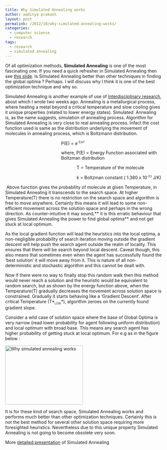 ```yaml
---
title: Why Simulated Annealing works
author: aaditya prakash
layout: post
permalink: /2012/10/why-simulated-annealing-works/
categories:
  - computer science
  - research
tags:
  - research
  - simulated annealing
---
```

Of all optimization methods, **Simulated Annealing** is one of the most fascinating one. If you need a quick refresher in Simulated Annealing then see <a title="Slides on Simulated Annealing" href="http://www.slideshare.net/KirillNetreba/simulated-annealing-5880806" target="_blank">this slide</a>. Is Simulated Annealing better than other techniques in finding the global optima ? Perhaps. I will discuss why I think it is one of the best optimization technique and why so.

Simulated Annealing is another example of use of <a title="Value of Interdisciplinary Research" href="http://aaditya.info/blog/2012/09/value-of-interdisciplinary-research/" target="_blank">Interdisciplinary research</a>, about which I wrote two weeks ago. Annealing is a metallurgical process, where heating a metal beyond a critical temperature and slow cooling gives it unique properties (related to lower energy states). Simulated  Annealing is, as the name suggests, simulation of annealing process. Algorithm for Simulated Annealing is very close to real annealing process. Infact the cost function used is same as the distribution underlying the movement of molecules in annealing process, which is Boltzmann distribution.

<p style="text-align: left; padding-left: 180px;">
  P(E) = e<span style="font-size:xx-small; vertical-align:super;">-E/kT</span>
</p>

<p style="text-align: left; padding-left: 180px;">
  where, P(E) = Energy Function associated with Boltzman distribution
</p>

<p style="text-align: left; padding-left: 230px;">
  T = Temperature of the molecule
</p>

<p style="text-align: left; padding-left: 230px;">
  k = Boltzman constant ( 1.380 x 10<span style="font-size:xx-small; vertical-align:super;">-23</span> J/K)
</p>

 Above function gives the probability of molecule at given Temperature, in Simulated Annealing it transcends to the search space. At higher Temperature(T) there is no restriction on the search space and algorithm is free to move anywhere. Certainly this means it will lead to some non-efficient movement across the solution space and perhaps in the wrong direction. As counter-intuitive it may sound,** it is this erratic behaviour that gives Simulated Annealing the power to find global optima** and not get stuck at local optimum.

As the local gradient function will lead the heuristics into the local optima, a non-negligible probability of search iteration moving outside the gradient descent will help push the search agent outside the realm of locality. This ensures that there will be search beyond local descent. Caveat though, this also means that sometimes even when the agent has successfully found the &#8216;best solution&#8217; it will move away from it. This is nature of all non-deterministic and stochastic algorithm and this cannot be dealt with.

Now if there were no way to finally stop this random walk then this method would never reach a solution and the heuristic would be equivalent to random search, but as shown by the energy function above, when the Temperature(T) gradually decreases the movement across solution space is constrained. Gradually it starts behaving like a &#8216;Gradient Descent&#8217;. After critical Temperature (T*<span style="font-size:xx-small; vertical-align:sub;">LOW</span>*), algorithm zeroes on the currently found gradient slope.

Consider a wild case of solution space where the base of Global Optima is very narrow (read lower probability for agent following uniform distribution) and local optimum with broad base. This means any search agent has higher probability of getting stuck at local optimum. For e.g as in the figure below :

<img class="aligncenter" title="Narrow base Global optima" src="http://aaditya.info/blog/wp-content/uploads/2012/10/local-optima.png" alt="Why simulated annealing works" width="250" height="190" />

It is for these kind of search space, Simulated Annealing works and performs much better than other optimization techniques. Certainly this is not the best method for several other solution space requiring more foresighted heuristics. Nevertheless due to this unique property Simulated Annealing is not going to become obsolete very soon.

More <a title="Detailed Overview of Simulated Annealing" href="https://docs.google.com/viewer?a=v&q=cache:Mpqd8-X4CgQJ:163.18.62.64/wisdom/Simulated%2520annealing%2520overview.pdf+&hl=en&gl=in&pid=bl&srcid=ADGEEShBlkIOttIy_eWNnTTFvjfi8lYLm-M0KvuT3YRlCsTal3OWGeX2AsDDaH7mHHe0hKOwMwd5TiYADsqBNP11neoRM2Y_xu9ywf-uP-ewRwACnn_TTXHxu9rIZw-cwF_ZIlljjpsn&sig=AHIEtbQG-nLhngFv7QrvXDa-Chu4T_MPKw" target="_blank">detailed presentation</a> of Simulated Annealing